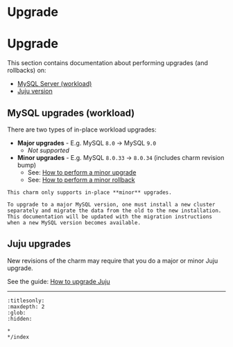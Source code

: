 
# Upgrade

# Upgrade

This section contains documentation about performing upgrades (and rollbacks) on:
* [MySQL Server (workload)](#mysql-upgrades-workload)
* [Juju version](#juju-upgrades)

## MySQL upgrades (workload)
There are two types of in-place workload upgrades:
* **Major upgrades** -  E.g. MySQL `8.0` -> MySQL `9.0`
  * *Not supported*
* **Minor upgrades** -  E.g. MySQL `8.0.33` -> `8.0.34` (includes charm revision bump)
  * See: [How to perform a minor upgrade](/how-to-guides/upgrade/perform-a-minor-upgrade)
  * See: [How to perform a minor rollback](/how-to-guides/upgrade/perform-a-minor-rollback)

```{caution}
This charm only supports in-place **minor** upgrades. 

To upgrade to a major MySQL version, one must install a new cluster separately and migrate the data from the old to the new installation. This documentation will be updated with the migration instructions when a new MySQL version becomes available.
```

## Juju upgrades

New revisions of the charm may require that you do a major or minor Juju upgrade.

See the guide: [How to upgrade Juju](/how-to-guides/upgrade/upgrade-juju)

-------------------------


```{toctree}
:titlesonly:
:maxdepth: 2
:glob:
:hidden:

*
*/index
```
